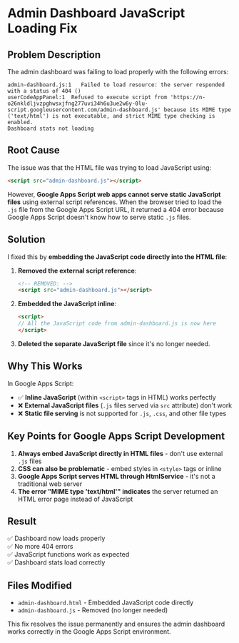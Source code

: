 # Admin Dashboard JavaScript Loading Fix

## Problem Description

The admin dashboard was failing to load properly with the following errors:

```
admin-dashboard.js:1   Failed to load resource: the server responded with a status of 404 ()
userCodeAppPanel:1  Refused to execute script from 'https://n-o26nkldljvzpghwsxjfng277uvi34h6u3ue2w6y-0lu-script.googleusercontent.com/admin-dashboard.js' because its MIME type ('text/html') is not executable, and strict MIME type checking is enabled.
Dashboard stats not loading
```

## Root Cause

The issue was that the HTML file was trying to load JavaScript using:
```html
<script src="admin-dashboard.js"></script>
```

However, **Google Apps Script web apps cannot serve static JavaScript files** using external script references. When the browser tried to load the `.js` file from the Google Apps Script URL, it returned a 404 error because Google Apps Script doesn't know how to serve static `.js` files.

## Solution

I fixed this by **embedding the JavaScript code directly into the HTML file**:

1. **Removed the external script reference**: 
   ```html
   <!-- REMOVED: -->
   <script src="admin-dashboard.js"></script>
   ```

2. **Embedded the JavaScript inline**:
   ```html
   <script>
   // All the JavaScript code from admin-dashboard.js is now here
   </script>
   ```

3. **Deleted the separate JavaScript file** since it's no longer needed.

## Why This Works

In Google Apps Script:
- ✅ **Inline JavaScript** (within `<script>` tags in HTML) works perfectly
- ❌ **External JavaScript files** (`.js` files served via `src` attribute) don't work
- ❌ **Static file serving** is not supported for `.js`, `.css`, and other file types

## Key Points for Google Apps Script Development

1. **Always embed JavaScript directly in HTML files** - don't use external `.js` files
2. **CSS can also be problematic** - embed styles in `<style>` tags or inline
3. **Google Apps Script serves HTML through HtmlService** - it's not a traditional web server
4. **The error "MIME type 'text/html'" indicates** the server returned an HTML error page instead of JavaScript

## Result

✅ Dashboard now loads properly  
✅ No more 404 errors  
✅ JavaScript functions work as expected  
✅ Dashboard stats load correctly

## Files Modified

- `admin-dashboard.html` - Embedded JavaScript code directly
- `admin-dashboard.js` - Removed (no longer needed)

This fix resolves the issue permanently and ensures the admin dashboard works correctly in the Google Apps Script environment.